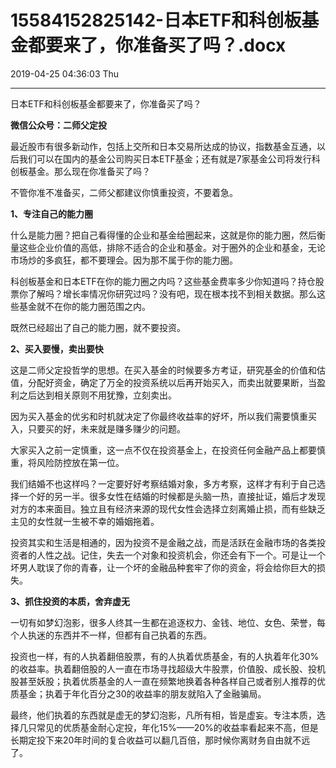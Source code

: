 # 15584152825142-日本ETF和科创板基金都要来了，你准备买了吗？.docx

2019-04-25 04:36:03 Thu

----

日本ETF和科创板基金都要来了，你准备买了吗？

__微信公众号：二师父定投__

最近股市有很多新动作，包括上交所和日本交易所达成的协议，指数基金互通，以后我们可以在国内的基金公司购买日本ETF基金；还有就是7家基金公司将发行科创板基金。那么现在你准备买了吗？

不管你准不准备买，二师父都建议你慎重投资，不要着急。

__1、专注自己的能力圈__

什么是能力圈？把自己看得懂的企业和基金给圈起来，这就是你的能力圈，然后衡量这些企业价值的高低，排除不适合的企业和基金。对于圈外的企业和基金，无论市场炒的多疯狂，都不要理会。因为那不属于你的能力圈。

科创板基金和日本ETF在你的能力圈之内吗？这些基金费率多少你知道吗？持仓股票你了解吗？增长率情况你研究过吗？没有吧，现在根本找不到相关数据。那么这些基金就不在你的能力圈范围之内。

既然已经超出了自己的能力圈，就不要投资。

__2、买入要慢，卖出要快__

这是二师父定投哲学的思想。在买入基金的时候要多方考证，研究基金的价值和估值，分配好资金，确定了万全的投资系统以后再开始买入，而卖出就要果断，当盈利之后达到相关原则不用犹豫，立刻卖出。

因为买入基金的优劣和时机就决定了你最终收益率的好坏，所以我们需要慎重买入，只要买的好，未来就是赚多赚少的问题。

大家买入之前一定慎重，这一点不仅在投资基金上，在投资任何金融产品上都要慎重，将风险防控放在第一位。

我们结婚不也这样吗？一定要好好考察结婚对象，多方考察，这样才有利于自己选择一个好的另一半。很多女性在结婚的时候都是头脑一热，直接扯证，婚后才发现对方的本来面目。独立且有经济来源的现代女性会选择立刻离婚止损，而有些缺乏主见的女性就一生被不幸的婚姻拖着。

投资其实和生活是相通的，因为投资不是金融之战，而是活跃在金融市场的各类投资者的人性之战。记住，失去一个对象和投资机会，你还会有下一个。可是让一个坏男人耽误了你的青春，让一个坏的金融品种套牢了你的资金，将会给你巨大的损失。

__3、抓住投资的本质，舍弃虚无__

一切有如梦幻泡影，很多人终其一生都在追逐权力、金钱、地位、女色、荣誉，每个人执迷的东西并不一样，但都有自己执着的东西。

投资也一样，有的人执着翻倍股票，有的人执着优质基金，有的人执着年化30%的收益率。执着翻倍股的人一直在市场寻找超级大牛股票，价值股、成长股、投机股甚至妖股；执着优质基金的人一直在频繁地换着各种各样自己或者别人推荐的优质基金；执着于年化百分之30的收益率的朋友就陷入了金融骗局。

最终，他们执着的东西就是虚无的梦幻泡影，凡所有相，皆是虚妄。专注本质，选择几只常见的优质基金耐心定投，年化15%——20%的收益率看起来不高，但是长期定投下来20年时间的复合收益可以翻几百倍，那时候你离财务自由就不远了。

